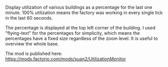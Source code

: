 Display utilization of various buildings as a percentage for the last one minute.
100% utilization means the factory was working in every single tick in the last 60 seconds.

The percentage is displayed at the top left corner of the building. I used "flying-text" for the percentages for simplicity, which means the percentages have a fixed size regardless of the zoom level. It is useful to overview the whole base.

The mod is published here: https://mods.factorio.com/mods/suan2/UtilizationMonitor